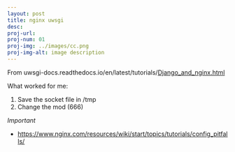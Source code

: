 ```yaml
---
layout: post
title: nginx uwsgi
desc: 
proj-url:
proj-num: 01
proj-img: ../images/cc.png
proj-img-alt: image description
---
```


From uwsgi-docs.readthedocs.io/en/latest/tutorials/[Django_and_nginx.html](http://uwsgi-docs.readthedocs.io/en/latest/tutorials/Django_and_nginx.html)

What worked for me:

   1. Save the socket file in /tmp
   2. Change the mod (666)

*Important*

- https://www.nginx.com/resources/wiki/start/topics/tutorials/config_pitfalls/
